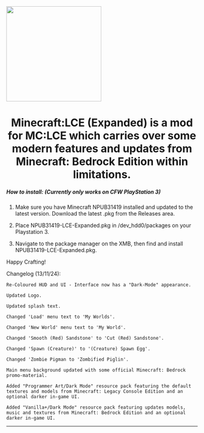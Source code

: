 <img src="https://github.com/F0R3V3R50F7/minecraft-lce-ps3-enhanced/blob/main/logo.png?raw=true" align="center" height="250px">
<div align="center">
  <h1>Minecraft:LCE (Expanded) is a mod for MC:LCE which carries over some modern features and updates from Minecraft: Bedrock Edition within limitations. </h3>


</div>

  <h5><i>How to install: (Currently only works on CFW PlayStation 3)</i></h5>


1) Make sure you have Minecraft NPUB31419 installed and updated to the latest version. Download the latest .pkg from the Releases area. 

2) Place NPUB31419-LCE-Expanded.pkg in /dev_hdd0/packages on your Playstation 3.

3) Navigate to the package manager on the XMB, then find and install NPUB31419-LCE-Expanded.pkg.

Happy Crafting!



Changelog (13/11/24):

    Re-Coloured HUD and UI - Interface now has a "Dark-Mode" appearance.

    Updated Logo.
    
    Updated splash text.
    
    Changed 'Load' menu text to 'My Worlds'.

    Changed 'New World' menu text to 'My World'.

    Changed 'Smooth (Red) Sandstone' to 'Cut (Red) Sandstone'.

    Changed 'Spawn (Creature)' to '(Creature) Spawn Egg'.

    Changed 'Zombie Pigman to 'Zombified Piglin'.

    Main menu background updated with some official Minecraft: Bedrock promo-material.

    Added "Programmer Art/Dark Mode" resource pack featuring the default textures and models from Minecraft: Legacy Console Edition and an optional darker in-game UI.

    Added "Vanilla+/Dark Mode" resource pack featuring updates models, music and textures from Minecraft: Bedrock Edition and an optional darker in-game UI. 


---


